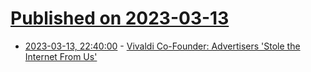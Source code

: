 # [Published on 2023-03-13](index.md)

* [2023-03-13, 22:40:00](https://tech.slashdot.org/story/23/03/13/2123221/vivaldi-co-founder-advertisers-stole-the-internet-from-us?utm_source=rss1.0mainlinkanon&utm_medium=feed) - [Vivaldi Co-Founder: Advertisers 'Stole the Internet From Us'](https://tech.slashdot.org/story/23/03/13/2123221/vivaldi-co-founder-advertisers-stole-the-internet-from-us?utm_source=rss1.0mainlinkanon&utm_medium=feed)
